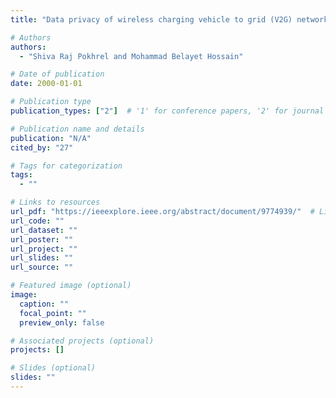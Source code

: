 ```yaml
---
title: "Data privacy of wireless charging vehicle to grid (V2G) networks with federated learning"

# Authors
authors:
  - "Shiva Raj Pokhrel and Mohammad Belayet Hossain"

# Date of publication
date: 2000-01-01

# Publication type
publication_types: ["2"]  # '1' for conference papers, '2' for journal articles, '3' for preprints

# Publication name and details
publication: "N/A"
cited_by: "27"

# Tags for categorization
tags:
  - ""

# Links to resources
url_pdf: "https://ieeexplore.ieee.org/abstract/document/9774939/"  # Link to the resource
url_code: ""
url_dataset: ""
url_poster: ""
url_project: ""
url_slides: ""
url_source: ""

# Featured image (optional)
image:
  caption: ""
  focal_point: ""
  preview_only: false

# Associated projects (optional)
projects: []

# Slides (optional)
slides: ""
---
```

